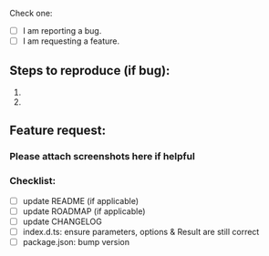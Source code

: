 Check one:
- [ ] I am reporting a bug.
- [ ] I am requesting a feature.

## Steps to reproduce (if bug):
1.
2.

## Feature request:

### Please attach screenshots here if helpful

### Checklist:
- [ ] update README (if applicable)
- [ ] update ROADMAP (if applicable)
- [ ] update CHANGELOG
- [ ] index.d.ts: ensure parameters, options & Result are still correct
- [ ] package.json: bump version
